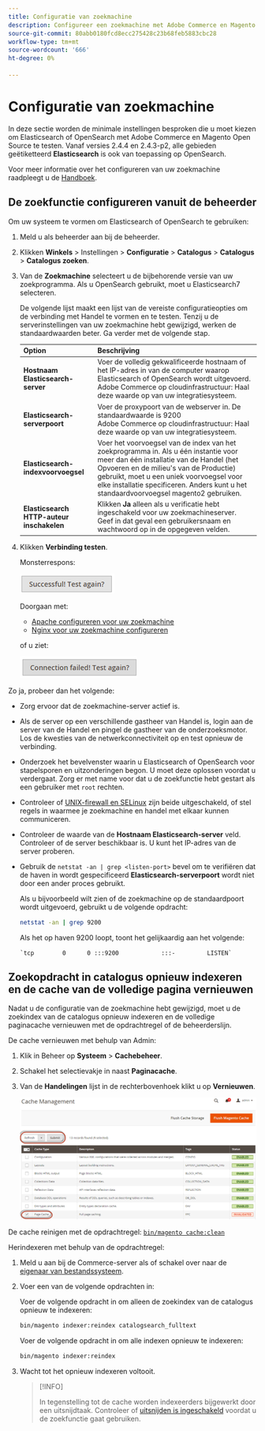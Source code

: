 ```yaml
---
title: Configuratie van zoekmachine
description: Configureer een zoekmachine met Adobe Commerce en Magento Open Source.
source-git-commit: 80abb0180fcd8ecc275428c23b68feb5883cbc28
workflow-type: tm+mt
source-wordcount: '666'
ht-degree: 0%

---
```



# Configuratie van zoekmachine

In deze sectie worden de minimale instellingen besproken die u moet kiezen om Elasticsearch of OpenSearch met Adobe Commerce en Magento Open Source te testen. Vanaf versies 2.4.4 en 2.4.3-p2, alle gebieden geëtiketteerd **Elasticsearch** is ook van toepassing op OpenSearch.

Voor meer informatie over het configureren van uw zoekmachine raadpleegt u de [Handboek](https://docs.magento.com/user-guide/catalog/search-elasticsearch.html).

## De zoekfunctie configureren vanuit de beheerder

Om uw systeem te vormen om Elasticsearch of OpenSearch te gebruiken:

1. Meld u als beheerder aan bij de beheerder.
1. Klikken **Winkels** > Instellingen > **Configuratie** > **Catalogus** > **Catalogus** > **Catalogus zoeken**.
1. Van de **Zoekmachine** selecteert u de bijbehorende versie van uw zoekprogramma. Als u OpenSearch gebruikt, moet u Elasticsearch7 selecteren.

   De volgende lijst maakt een lijst van de vereiste configuratieopties om de verbinding met Handel te vormen en te testen.
Tenzij u de serverinstellingen van uw zoekmachine hebt gewijzigd, werken de standaardwaarden beter. Ga verder met de volgende stap.

   | Option | Beschrijving |
   |--- |--- |
   | **Hostnaam Elasticsearch-server** | Voer de volledig gekwalificeerde hostnaam of het IP-adres in van de computer waarop Elasticsearch of OpenSearch wordt uitgevoerd.<br>Adobe Commerce op cloudinfrastructuur: Haal deze waarde op van uw integratiesysteem. |
   | **Elasticsearch-serverpoort** | Voer de proxypoort van de webserver in. De standaardwaarde is 9200<br>Adobe Commerce op cloudinfrastructuur: Haal deze waarde op van uw integratiesysteem. |
   | **Elasticsearch-indexvoorvoegsel** | Voer het voorvoegsel van de index van het zoekprogramma in. Als u één instantie voor meer dan één installatie van de Handel (het Opvoeren en de milieu&#39;s van de Productie) gebruikt, moet u een uniek voorvoegsel voor elke installatie specificeren. Anders kunt u het standaardvoorvoegsel magento2 gebruiken. |
   | **Elasticsearch HTTP-auteur inschakelen** | Klikken **Ja** alleen als u verificatie hebt ingeschakeld voor uw zoekmachineserver. Geef in dat geval een gebruikersnaam en wachtwoord op in de opgegeven velden. |

1. Klikken **Verbinding testen**.

   Monsterrespons:

   ![succes](../../assets/configuration/elastic_test-success.png)

   Doorgaan met:

   - [Apache configureren voor uw zoekmachine](https://devdocs.magento.com/guides/v2.4/install-gde/prereq/es-config-apache.html)
   - [Nginx voor uw zoekmachine configureren](https://devdocs.magento.com/guides/v2.4/install-gde/prereq/es-config-nginx.html)

   of u ziet:

   ![mislukt](../../assets/configuration/elastic_test-fail.png)

Zo ja, probeer dan het volgende:

- Zorg ervoor dat de zoekmachine-server actief is.
- Als de server op een verschillende gastheer van Handel is, login aan de server van de Handel en pingel de gastheer van de onderzoeksmotor. Los de kwesties van de netwerkconnectiviteit op en test opnieuw de verbinding.
- Onderzoek het bevelvenster waarin u Elasticsearch of OpenSearch voor stapelsporen en uitzonderingen begon. U moet deze oplossen voordat u verdergaat. Zorg er met name voor dat u de zoekfunctie hebt gestart als een gebruiker met `root` rechten.
- Controleer of [UNIX-firewall en SELinux](https://devdocs.magento.com/guides/v2.4/install-gde/prereq/elasticsearch.html#firewall-selinux) zijn beide uitgeschakeld, of stel regels in waarmee je zoekmachine en handel met elkaar kunnen communiceren.
- Controleer de waarde van de **Hostnaam Elasticsearch-server** veld. Controleer of de server beschikbaar is. U kunt het IP-adres van de server proberen.
- Gebruik de `netstat -an | grep <listen-port>` bevel om te verifiëren dat de haven in wordt gespecificeerd **Elasticsearch-serverpoort** wordt niet door een ander proces gebruikt.

   Als u bijvoorbeeld wilt zien of de zoekmachine op de standaardpoort wordt uitgevoerd, gebruikt u de volgende opdracht:

   ```bash
   netstat -an | grep 9200
   ```

   Als het op haven 9200 loopt, toont het gelijkaardig aan het volgende:

   ```terminal
   `tcp        0      0 :::9200            :::-         LISTEN`
   ```

## Zoekopdracht in catalogus opnieuw indexeren en de cache van de volledige pagina vernieuwen

Nadat u de configuratie van de zoekmachine hebt gewijzigd, moet u de zoekindex van de catalogus opnieuw indexeren en de volledige paginacache vernieuwen met de opdrachtregel of de beheerderslijn.

De cache vernieuwen met behulp van Admin:

1. Klik in Beheer op **Systeem** > **Cachebeheer**.
1. Schakel het selectievakje in naast **Paginacache**.
1. Van de **Handelingen** lijst in de rechterbovenhoek klikt u op **Vernieuwen**.

   ![cachebeheer](../../assets/configuration/refresh-cache.png)

De cache reinigen met de opdrachtregel: [`bin/magento cache:clean`](../cli/manage-cache.md#clean-and-flush-cache-types)

Herindexeren met behulp van de opdrachtregel:

1. Meld u aan bij de Commerce-server als of schakel over naar de [eigenaar van bestandssysteem](https://devdocs.magento.com/guides/v2.4/install-gde/prereq/file-sys-perms-over.html).
1. Voer een van de volgende opdrachten in:

   Voer de volgende opdracht in om alleen de zoekindex van de catalogus opnieuw te indexeren:

   ```bash
   bin/magento indexer:reindex catalogsearch_fulltext
   ```

   Voer de volgende opdracht in om alle indexen opnieuw te indexeren:

   ```bash
   bin/magento indexer:reindex
   ```

1. Wacht tot het opnieuw indexeren voltooit.

   >[!INFO]
   >
   >In tegenstelling tot de cache worden indexeerders bijgewerkt door een uitsnijdtaak. Controleer of [uitsnijden is ingeschakeld](../cli/configure-cron-jobs.md) voordat u de zoekfunctie gaat gebruiken.

